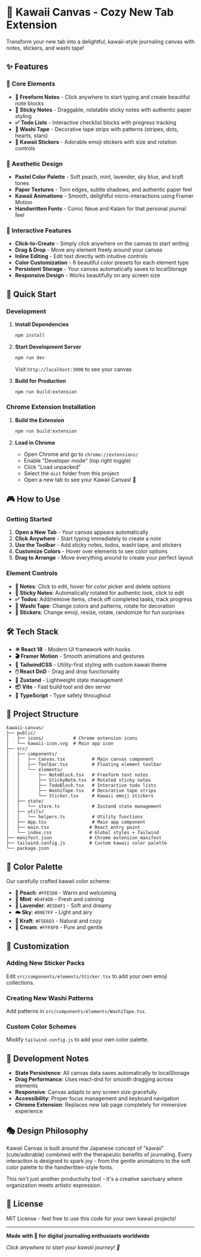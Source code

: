 # 🌸 Kawaii Canvas - Cozy New Tab Extension

Transform your new tab into a delightful, kawaii-style journaling canvas with notes, stickers, and washi tape!

## ✨ Features

### 🎯 Core Elements
- **📝 Freeform Notes** - Click anywhere to start typing and create beautiful note blocks
- **📌 Sticky Notes** - Draggable, rotatable sticky notes with authentic paper styling
- **✅ Todo Lists** - Interactive checklist blocks with progress tracking
- **🧷 Washi Tape** - Decorative tape strips with patterns (stripes, dots, hearts, stars)
- **🎀 Kawaii Stickers** - Adorable emoji stickers with size and rotation controls

### 🎨 Aesthetic Design
- **Pastel Color Palette** - Soft peach, mint, lavender, sky blue, and kraft tones
- **Paper Textures** - Torn edges, subtle shadows, and authentic paper feel
- **Kawaii Animations** - Smooth, delightful micro-interactions using Framer Motion
- **Handwritten Fonts** - Comic Neue and Kalam for that personal journal feel

### 🔧 Interactive Features
- **Click-to-Create** - Simply click anywhere on the canvas to start writing
- **Drag & Drop** - Move any element freely around your canvas
- **Inline Editing** - Edit text directly with intuitive controls
- **Color Customization** - 6 beautiful color presets for each element type
- **Persistent Storage** - Your canvas automatically saves to localStorage
- **Responsive Design** - Works beautifully on any screen size

## 🚀 Quick Start

### Development
1. **Install Dependencies**
   ```bash
   npm install
   ```

2. **Start Development Server**
   ```bash
   npm run dev
   ```
   Visit `http://localhost:3000` to see your canvas

3. **Build for Production**
   ```bash
   npm run build:extension
   ```

### Chrome Extension Installation
1. **Build the Extension**
   ```bash
   npm run build:extension
   ```

2. **Load in Chrome**
   - Open Chrome and go to `chrome://extensions/`
   - Enable "Developer mode" (top right toggle)
   - Click "Load unpacked"
   - Select the `dist` folder from this project
   - Open a new tab to see your Kawaii Canvas! 🎉

## 🎮 How to Use

### Getting Started
1. **Open a New Tab** - Your canvas appears automatically
2. **Click Anywhere** - Start typing immediately to create a note
3. **Use the Toolbar** - Add sticky notes, todos, washi tape, and stickers
4. **Customize Colors** - Hover over elements to see color options
5. **Drag to Arrange** - Move everything around to create your perfect layout

### Element Controls
- **📝 Notes**: Click to edit, hover for color picker and delete options
- **📌 Sticky Notes**: Automatically rotated for authentic look, click to edit
- **✅ Todos**: Add/remove items, check off completed tasks, track progress
- **🧷 Washi Tape**: Change colors and patterns, rotate for decoration
- **🎀 Stickers**: Change emoji, resize, rotate, randomize for fun surprises

## 🛠️ Tech Stack

- **⚛️ React 18** - Modern UI framework with hooks
- **🎬 Framer Motion** - Smooth animations and gestures
- **🎨 TailwindCSS** - Utility-first styling with custom kawaii theme
- **🖱️ React DnD** - Drag and drop functionality
- **🏪 Zustand** - Lightweight state management
- **📦 Vite** - Fast build tool and dev server
- **🎯 TypeScript** - Type safety throughout

## 📁 Project Structure

```
kawaii-canvas/
├── public/
│   ├── icons/           # Chrome extension icons
│   └── kawaii-icon.svg  # Main app icon
├── src/
│   ├── components/
│   │   ├── Canvas.tsx          # Main canvas component
│   │   ├── Toolbar.tsx         # Floating element toolbar
│   │   └── elements/
│   │       ├── NoteBlock.tsx   # Freeform text notes
│   │       ├── StickyNote.tsx  # Rotated sticky notes
│   │       ├── TodoBlock.tsx   # Interactive todo lists
│   │       ├── WashiTape.tsx   # Decorative tape strips
│   │       └── Sticker.tsx     # Kawaii emoji stickers
│   ├── state/
│   │   └── store.ts            # Zustand state management
│   ├── utils/
│   │   └── helpers.ts          # Utility functions
│   ├── App.tsx                 # Main app component
│   ├── main.tsx               # React entry point
│   └── index.css              # Global styles + Tailwind
├── manifest.json              # Chrome extension manifest
├── tailwind.config.js         # Custom kawaii color palette
└── package.json
```

## 🎨 Color Palette

Our carefully crafted kawaii color scheme:

- **🍑 Peach**: `#FFE5D0` - Warm and welcoming
- **🌿 Mint**: `#D4F4DD` - Fresh and calming  
- **💜 Lavender**: `#E5D4F1` - Soft and dreamy
- **☁️ Sky**: `#D0E7FF` - Light and airy
- **📜 Kraft**: `#F5E6D3` - Natural and cozy
- **🤍 Cream**: `#FFF8F0` - Pure and gentle

## 🌟 Customization

### Adding New Sticker Packs
Edit `src/components/elements/Sticker.tsx` to add your own emoji collections.

### Creating New Washi Patterns
Add patterns in `src/components/elements/WashiTape.tsx`.

### Custom Color Schemes
Modify `tailwind.config.js` to add your own color palette.

## 📝 Development Notes

- **State Persistence**: All canvas data saves automatically to localStorage
- **Drag Performance**: Uses react-dnd for smooth dragging across elements
- **Responsive**: Canvas adapts to any screen size gracefully
- **Accessibility**: Proper focus management and keyboard navigation
- **Chrome Extension**: Replaces new tab page completely for immersive experience

## 🎭 Design Philosophy

Kawaii Canvas is built around the Japanese concept of "kawaii" (cute/adorable) combined with the therapeutic benefits of journaling. Every interaction is designed to spark joy - from the gentle animations to the soft color palette to the handwritten-style fonts.

This isn't just another productivity tool - it's a creative sanctuary where organization meets artistic expression.

## 📄 License

MIT License - feel free to use this code for your own kawaii projects! 

---

**Made with 💖 for digital journaling enthusiasts worldwide**

*Click anywhere to start your kawaii journey! 🌸* 